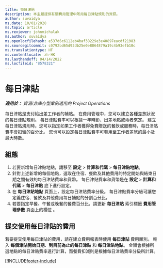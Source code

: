 ```yaml
---
title: 每日津貼
description: 本主題提供有關費用管理中所用每日津貼規則的資訊。
author: suvaidya
ms.date: 10/01/2020
ms.topic: article
ms.reviewer: johnmichalak
ms.author: suvaidya
ms.openlocfilehash: e537d6c6112eb4baf38229e3e40897eacdf21983
ms.sourcegitcommit: c0792bd65d92db25e0e8864879a19c4b93efb10c
ms.translationtype: HT
ms.contentlocale: zh-HK
ms.lasthandoff: 04/14/2022
ms.locfileid: "8578321"
---
```

# <a name="per-diems"></a>每日津貼

_**適用於：** 資源/非庫存型案例適用的 Project Operations_


每日津貼是支付給出差工作者的補貼。 在費用管理中，您可以建立各種差旅狀況的每日津貼規則。 每日津貼費率可以根據一年時節、出差地點或兩者來定。 建立每日津貼規則時，您可以指定如果工作者獲得免費贈送的餐飲或服務時，每日津貼費率會扣留的百分比。 您也可以設定每日津貼費率可套用至工作者差旅的最小及最大時數。

## <a name="configuration"></a>組態 

1. 若要新增每日津貼地點，請移至 **設定** > **計算和代碼** > **每日津貼地點**。
2. 針對上述新增的每個地點，選取在住宿、餐飲及其他費用的特定開始與結束日期之間有效的每日津貼費率和貨幣。 每日津貼費率和貨幣是在 **設定** > **計算和代碼** > **每日津貼** 底下進行設定。
3. 在 **每日津貼地點** 頁面上，設定每日津貼費率分級。 每日津貼費率分級可讓您定義住宿、餐飲及其他費用每日補貼的分割百分比。 
4. 若要指定早餐、午餐或晚餐的餐費百分比，請更新 **每日津貼** 索引標籤 **費用管理參數** 頁面上的欄位 。 
    
## <a name="submit-expenses-using-per-diem"></a>提交使用每日津貼的費用
若要提交使用每日津貼的費用，請在建立費用報表時使用 **每日津貼** 費用類別。 輸入 **每個津貼開始日期**、**到目前為止的每日津貼** 和 **每日津貼地點**。 金額會根據所選地點的每日津貼費率進行計算，而餐費扣減則是根據每日津貼費率分級所計算。


[!INCLUDE[footer-include](../includes/footer-banner.md)]